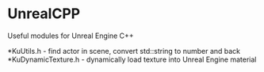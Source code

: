 # UnrealCPP
Useful modules for Unreal Engine C++

*KuUtils.h - find actor in scene, convert std::string to number and back
*KuDynamicTexture.h - dynamically load texture into Unreal Engine material
